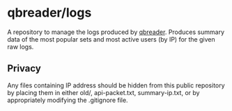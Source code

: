 # qbreader/logs
A repository to manage the logs produced by [qbreader](https://www.qbreader.org).
Produces summary data of the most popular sets and most active users (by IP) for the given raw logs.

## Privacy
Any files containing IP address should be hidden from this public repository by placing them in either old/, api-packet.txt, summary-ip.txt, or by appropriately modifying the .gitignore file.
